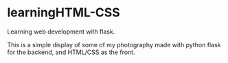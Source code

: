 # learningHTML-CSS
Learning web development with flask.

This is a simple display of some of my photography made with python flask for the backend, and HTML/CSS as the front.
